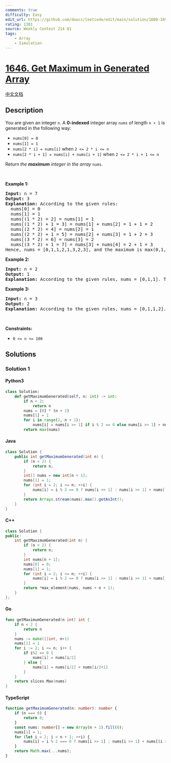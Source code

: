 ```yaml
---
comments: true
difficulty: Easy
edit_url: https://github.com/doocs/leetcode/edit/main/solution/1600-1699/1646.Get%20Maximum%20in%20Generated%20Array/README_EN.md
rating: 1301
source: Weekly Contest 214 Q1
tags:
    - Array
    - Simulation
---
```


<!-- problem:start -->

# [1646. Get Maximum in Generated Array](https://leetcode.com/problems/get-maximum-in-generated-array)

[中文文档](/solution/1600-1699/1646.Get%20Maximum%20in%20Generated%20Array/README.md)

## Description

<!-- description:start -->

<p>You are given an integer <code>n</code>. A <strong>0-indexed</strong> integer array <code>nums</code> of length <code>n + 1</code> is generated in the following way:</p>

<ul>
	<li><code>nums[0] = 0</code></li>
	<li><code>nums[1] = 1</code></li>
	<li><code>nums[2 * i] = nums[i]</code> when <code>2 &lt;= 2 * i &lt;= n</code></li>
	<li><code>nums[2 * i + 1] = nums[i] + nums[i + 1]</code> when <code>2 &lt;= 2 * i + 1 &lt;= n</code></li>
</ul>

<p>Return<strong> </strong><em>the <strong>maximum</strong> integer in the array </em><code>nums</code>​​​.</p>

<p>&nbsp;</p>
<p><strong class="example">Example 1:</strong></p>

<pre>
<strong>Input:</strong> n = 7
<strong>Output:</strong> 3
<strong>Explanation:</strong> According to the given rules:
  nums[0] = 0
  nums[1] = 1
  nums[(1 * 2) = 2] = nums[1] = 1
  nums[(1 * 2) + 1 = 3] = nums[1] + nums[2] = 1 + 1 = 2
  nums[(2 * 2) = 4] = nums[2] = 1
  nums[(2 * 2) + 1 = 5] = nums[2] + nums[3] = 1 + 2 = 3
  nums[(3 * 2) = 6] = nums[3] = 2
  nums[(3 * 2) + 1 = 7] = nums[3] + nums[4] = 2 + 1 = 3
Hence, nums = [0,1,1,2,1,3,2,3], and the maximum is max(0,1,1,2,1,3,2,3) = 3.
</pre>

<p><strong class="example">Example 2:</strong></p>

<pre>
<strong>Input:</strong> n = 2
<strong>Output:</strong> 1
<strong>Explanation:</strong> According to the given rules, nums = [0,1,1]. The maximum is max(0,1,1) = 1.
</pre>

<p><strong class="example">Example 3:</strong></p>

<pre>
<strong>Input:</strong> n = 3
<strong>Output:</strong> 2
<strong>Explanation:</strong> According to the given rules, nums = [0,1,1,2]. The maximum is max(0,1,1,2) = 2.
</pre>

<p>&nbsp;</p>
<p><strong>Constraints:</strong></p>

<ul>
	<li><code>0 &lt;= n &lt;= 100</code></li>
</ul>

<!-- description:end -->

## Solutions

<!-- solution:start -->

### Solution 1

<!-- tabs:start -->

#### Python3

```python
class Solution:
    def getMaximumGenerated(self, n: int) -> int:
        if n < 2:
            return n
        nums = [0] * (n + 1)
        nums[1] = 1
        for i in range(2, n + 1):
            nums[i] = nums[i >> 1] if i % 2 == 0 else nums[i >> 1] + nums[(i >> 1) + 1]
        return max(nums)
```

#### Java

```java
class Solution {
    public int getMaximumGenerated(int n) {
        if (n < 2) {
            return n;
        }
        int[] nums = new int[n + 1];
        nums[1] = 1;
        for (int i = 2; i <= n; ++i) {
            nums[i] = i % 2 == 0 ? nums[i >> 1] : nums[i >> 1] + nums[(i >> 1) + 1];
        }
        return Arrays.stream(nums).max().getAsInt();
    }
}
```

#### C++

```cpp
class Solution {
public:
    int getMaximumGenerated(int n) {
        if (n < 2) {
            return n;
        }
        int nums[n + 1];
        nums[0] = 0;
        nums[1] = 1;
        for (int i = 2; i <= n; ++i) {
            nums[i] = i % 2 == 0 ? nums[i >> 1] : nums[i >> 1] + nums[(i >> 1) + 1];
        }
        return *max_element(nums, nums + n + 1);
    }
};
```

#### Go

```go
func getMaximumGenerated(n int) int {
	if n < 2 {
		return n
	}
	nums := make([]int, n+1)
	nums[1] = 1
	for i := 2; i <= n; i++ {
		if i%2 == 0 {
			nums[i] = nums[i/2]
		} else {
			nums[i] = nums[i/2] + nums[i/2+1]
		}
	}
	return slices.Max(nums)
}
```

#### TypeScript

```ts
function getMaximumGenerated(n: number): number {
    if (n === 0) {
        return 0;
    }
    const nums: number[] = new Array(n + 1).fill(0);
    nums[1] = 1;
    for (let i = 2; i < n + 1; ++i) {
        nums[i] = i % 2 === 0 ? nums[i >> 1] : nums[i >> 1] + nums[(i >> 1) + 1];
    }
    return Math.max(...nums);
}
```

<!-- tabs:end -->

<!-- solution:end -->

<!-- problem:end -->
